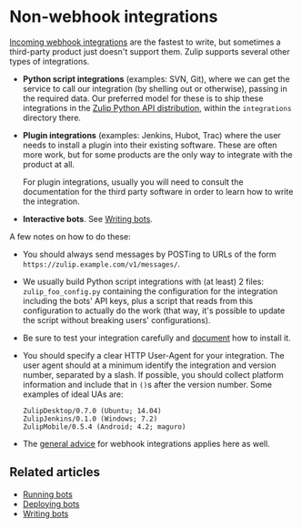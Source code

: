 # Non-webhook integrations

[Incoming webhook integrations](/api/incoming-webhooks-overview) are the
fastest to write, but sometimes a third-party product just doesn't support
them. Zulip supports several other types of integrations.

* **Python script integrations**
   (examples: SVN, Git), where we can get the service to call our integration
   (by shelling out or otherwise), passing in the required data.  Our preferred
   model for these is to ship these integrations in the
   [Zulip Python API distribution](https://github.com/zulip/python-zulip-api/tree/main/zulip),
   within the `integrations` directory there.

* **Plugin integrations** (examples:
   Jenkins, Hubot, Trac) where the user needs to install a plugin into their
   existing software.  These are often more work, but for some products are the
   only way to integrate with the product at all.

    For plugin integrations, usually you will need to consult the
    documentation for the third party software in order to learn how to
    write the integration.

* **Interactive bots**. See [Writing bots](/api/writing-bots).

A few notes on how to do these:

* You should always send messages by POSTing to URLs of the form
`https://zulip.example.com/v1/messages/`.

* We usually build Python script integrations with (at least) 2 files:
`zulip_foo_config.py` containing the configuration for the
integration including the bots' API keys, plus a script that reads
from this configuration to actually do the work (that way, it's
possible to update the script without breaking users' configurations).

* Be sure to test your integration carefully and
  [document](https://zulip.readthedocs.io/en/latest/documentation/integrations.html)
  how to install it.

* You should specify a clear HTTP User-Agent for your integration. The
user agent should at a minimum identify the integration and version
number, separated by a slash. If possible, you should collect platform
information and include that in `()`s after the version number. Some
examples of ideal UAs are:

    ```
    ZulipDesktop/0.7.0 (Ubuntu; 14.04)
    ZulipJenkins/0.1.0 (Windows; 7.2)
    ZulipMobile/0.5.4 (Android; 4.2; maguro)
    ```

* The [general advice](/api/incoming-webhooks-overview#general-advice) for
  webhook integrations applies here as well.

## Related articles

* [Running bots](/api/running-bots)
* [Deploying bots](/api/deploying-bots)
* [Writing bots](/api/writing-bots)
